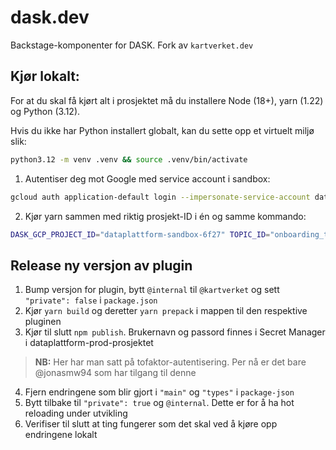 # dask.dev

Backstage-komponenter for DASK. Fork av `kartverket.dev`

## Kjør lokalt:

For at du skal få kjørt alt i prosjektet må du installere Node (18+), yarn (1.22) og Python (3.12). 

Hvis du ikke har Python installert globalt, kan du sette opp et virtuelt miljø slik:

```sh
python3.12 -m venv .venv && source .venv/bin/activate
```

1. Autentiser deg mot Google med service account i sandbox:

```sh
gcloud auth application-default login --impersonate-service-account dataplattform-deploy@dataplattform-sandbox-6f27.iam.gserviceaccount.com
```

2. Kjør yarn sammen med riktig prosjekt-ID i én og samme kommando:

```sh
DASK_GCP_PROJECT_ID="dataplattform-sandbox-6f27" TOPIC_ID="onboarding_topic" yarn dev 
```

## Release ny versjon av plugin

1. Bump versjon for plugin, bytt `@internal` til `@kartverket` og sett `"private": false` i `package.json`
2. Kjør `yarn build` og deretter `yarn prepack` i mappen til den respektive pluginen
3. Kjør til slutt `npm publish`. Brukernavn og passord finnes i Secret Manager i dataplattform-prod-prosjektet
> **NB:** Her har man satt på tofaktor-autentisering. Per nå er det bare @jonasmw94 som har tilgang til denne
4. Fjern endringene som blir gjort i `"main"` og `"types"` i `package-json` 
5. Bytt tilbake til `"private": true` og `@internal`. Dette er for å ha hot reloading under utvikling
6. Verifiser til slutt at ting fungerer som det skal ved å kjøre opp endringene lokalt